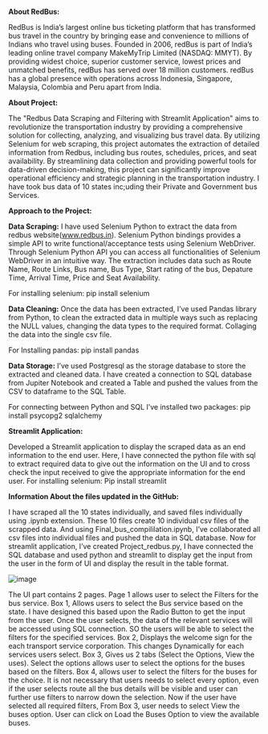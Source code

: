 **About RedBus:**

RedBus is India’s largest online bus ticketing platform that has transformed bus travel in the country by bringing ease and convenience to millions of Indians who travel using buses. Founded in 2006, redBus is part of India’s leading online travel company MakeMyTrip Limited (NASDAQ: MMYT). By providing widest choice, superior customer service, lowest prices and unmatched benefits, redBus has served over 18 million customers. redBus has a global presence with operations across Indonesia, Singapore, Malaysia, Colombia and Peru apart from India.

**About Project:**

The "Redbus Data Scraping and Filtering with Streamlit Application" aims to revolutionize the transportation industry by providing a comprehensive solution for collecting, analyzing, and visualizing bus travel data. By utilizing Selenium for web scraping, this project automates the extraction of detailed information from Redbus, including bus routes, schedules, prices, and seat availability. By streamlining data collection and providing powerful tools for data-driven decision-making, this project can significantly improve operational efficiency and strategic planning in the transportation industry. I have took bus data of 10 states inc;uding their Private and Government bus Services.

**Approach to the Project:**

**Data Scraping:**
I have used Selenium Python to extract the data from redbus website(www.redbus.in). Selenium Python bindings provides a simple API to write functional/acceptance tests using Selenium WebDriver. Through Selenium Python API you can access all functionalities of Selenium WebDriver in an intuitive way. The extraction includes data such as Route Name, Route Links, Bus name, Bus Type, Start rating of the bus, Depature Time, Arrival Time, Price and Seat Availability.

For installing selenium:  pip install selenium

**Data Cleaning:**
Once the data has been extracted, I’ve used Pandas library from Python, to clean the extracted data in multiple ways such as replacing the NULL values, changing the data types to the required format. Collaging the data into the single csv file.

For Installing pandas: pip install pandas

**Data Storage:**
I’ve used Postgresql as the storage database to store the extracted and cleaned data. I have created a connection to SQL database from Jupiter Notebook and created a Table and pushed the values from the CSV to dataframe to the SQL Table.

For connecting between Python and SQL I’ve installed two packages: pip install psycopg2 sqlalchemy

**Streamlit Application:**

Developed a Streamlit application to display the scraped data as an end information to the end user.
Here, I have connected the python file with sql to extract required data to give out the information on the UI and to cross check the input received to give the appropriate information for the end user.
For installing selenium: Pip install streamlit 

**Information About the files updated in the GitHub:**

I have scraped all the 10 states individually, and saved files individually using .ipynb extension. These 10 files create 10 individual  csv files of the scrapped data. And using Final_bus_compililation.ipynb, I’ve collaborated all csv files into individual files and pushed the data in SQL database.
Now for streamlit application, I’ve created Project_redbus.py, I have connected the SQL database and used python and streamlit to display get the input from the user in the form of UI and display the result in the table format.

![image](https://github.com/user-attachments/assets/ea6993d0-18c9-4d75-923a-fc5dfd786473)

The UI part contains 2 pages. Page 1 allows user to select the Filters for the bus service.
Box 1, Allows users to select the Bus service based on the state. I have designed this based upon the Radio Button to get the input from the user. Once the user selects, the data of the relevant services will be accessed using SQL connection. SO the users will be able to select the filters for the specified services.
Box 2, Displays the welcome sign for the each transport service corporation. This changes Dynamically for each services users select.
Box 3, Gives us 2 tabs (Select the Options, View the uses). Select the options allows user to select the options for the buses based on the filters. 
Box 4, allows user to select the filters for the buses for the choice. It is not necessary that users needs to select every option, even if the user selects route all the bus details will be visible and user can further use filters to narrow down the selection.
Now if the user have selected all required filters, From Box 3, user needs to select View the buses option.
User can click on Load the Buses Option to view the available buses.


